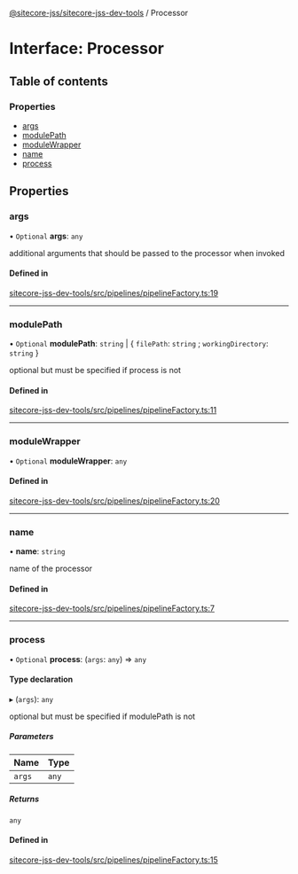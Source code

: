 [@sitecore-jss/sitecore-jss-dev-tools](../README.md) / Processor

# Interface: Processor

## Table of contents

### Properties

- [args](Processor.md#args)
- [modulePath](Processor.md#modulepath)
- [moduleWrapper](Processor.md#modulewrapper)
- [name](Processor.md#name)
- [process](Processor.md#process)

## Properties

### args

• `Optional` **args**: `any`

additional arguments that should be passed to the processor when invoked

#### Defined in

[sitecore-jss-dev-tools/src/pipelines/pipelineFactory.ts:19](https://github.com/Sitecore/jss/blob/d4ee892a2/packages/sitecore-jss-dev-tools/src/pipelines/pipelineFactory.ts#L19)

___

### modulePath

• `Optional` **modulePath**: `string` \| \{ `filePath`: `string` ; `workingDirectory`: `string`  }

optional but must be specified if process is not

#### Defined in

[sitecore-jss-dev-tools/src/pipelines/pipelineFactory.ts:11](https://github.com/Sitecore/jss/blob/d4ee892a2/packages/sitecore-jss-dev-tools/src/pipelines/pipelineFactory.ts#L11)

___

### moduleWrapper

• `Optional` **moduleWrapper**: `any`

#### Defined in

[sitecore-jss-dev-tools/src/pipelines/pipelineFactory.ts:20](https://github.com/Sitecore/jss/blob/d4ee892a2/packages/sitecore-jss-dev-tools/src/pipelines/pipelineFactory.ts#L20)

___

### name

• **name**: `string`

name of the processor

#### Defined in

[sitecore-jss-dev-tools/src/pipelines/pipelineFactory.ts:7](https://github.com/Sitecore/jss/blob/d4ee892a2/packages/sitecore-jss-dev-tools/src/pipelines/pipelineFactory.ts#L7)

___

### process

• `Optional` **process**: (`args`: `any`) => `any`

#### Type declaration

▸ (`args`): `any`

optional but must be specified if modulePath is not

##### Parameters

| Name | Type |
| :------ | :------ |
| `args` | `any` |

##### Returns

`any`

#### Defined in

[sitecore-jss-dev-tools/src/pipelines/pipelineFactory.ts:15](https://github.com/Sitecore/jss/blob/d4ee892a2/packages/sitecore-jss-dev-tools/src/pipelines/pipelineFactory.ts#L15)
